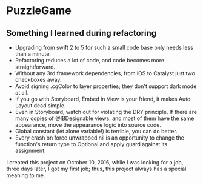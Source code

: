 # PuzzleGame

## Something I learned during refactoring


+ Upgrading from swift 2 to 5 for such a small code base only needs less than a minute.
+ Refactoring reduces a lot of code, and code becomes more straightforward.
+ Without any 3rd framework dependencies, from iOS to Catalyst just two checkboxes away.
+ Avoid signing .cgColor to layer properties; they don't support dark mode at all.
+ If you go with Storyboard, Embed in View is your friend, it makes Auto Layout dead simple.
+ Even in Storyboard, watch out for violating the DRY principle. If there are many copies of @IBDesignable views, and most of them have the same appearance, move the appearance logic into source code.
+ Global constant (let alone variable!) is terrible, you can do better.
+ Every crash on force unwrapped nil is an opportunity to change the function's return type to Optional and apply guard against its assignment.

I created this project on October 10, 2016, while I was looking for a job, three days later, I got my first job; thus, this project always has a special meaning to me.
